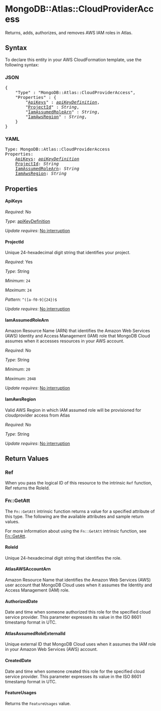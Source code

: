 # MongoDB::Atlas::CloudProviderAccess

Returns, adds, authorizes, and removes AWS IAM roles in Atlas.

## Syntax

To declare this entity in your AWS CloudFormation template, use the following syntax:

### JSON

<pre>
{
    "Type" : "MongoDB::Atlas::CloudProviderAccess",
    "Properties" : {
        "<a href="#apikeys" title="ApiKeys">ApiKeys</a>" : <i><a href="apikeydefinition.md">apiKeyDefinition</a></i>,
        "<a href="#projectid" title="ProjectId">ProjectId</a>" : <i>String</i>,
        "<a href="#iamassumedrolearn" title="IamAssumedRoleArn">IamAssumedRoleArn</a>" : <i>String</i>,
        "<a href="#iamawsregion" title="IamAwsRegion">IamAwsRegion</a>" : <i>String</i>,
    }
}
</pre>

### YAML

<pre>
Type: MongoDB::Atlas::CloudProviderAccess
Properties:
    <a href="#apikeys" title="ApiKeys">ApiKeys</a>: <i><a href="apikeydefinition.md">apiKeyDefinition</a></i>
    <a href="#projectid" title="ProjectId">ProjectId</a>: <i>String</i>
    <a href="#iamassumedrolearn" title="IamAssumedRoleArn">IamAssumedRoleArn</a>: <i>String</i>
    <a href="#iamawsregion" title="IamAwsRegion">IamAwsRegion</a>: <i>String</i>
</pre>

## Properties

#### ApiKeys

_Required_: No

_Type_: <a href="apikeydefinition.md">apiKeyDefinition</a>

_Update requires_: [No interruption](https://docs.aws.amazon.com/AWSCloudFormation/latest/UserGuide/using-cfn-updating-stacks-update-behaviors.html#update-no-interrupt)

#### ProjectId

Unique 24-hexadecimal digit string that identifies your project.

_Required_: Yes

_Type_: String

_Minimum_: <code>24</code>

_Maximum_: <code>24</code>

_Pattern_: <code>^([a-f0-9]{24})$</code>

_Update requires_: [No interruption](https://docs.aws.amazon.com/AWSCloudFormation/latest/UserGuide/using-cfn-updating-stacks-update-behaviors.html#update-no-interrupt)

#### IamAssumedRoleArn

Amazon Resource Name (ARN) that identifies the Amazon Web Services (AWS) Identity and Access Management (IAM) role that MongoDB Cloud assumes when it accesses resources in your AWS account.

_Required_: No

_Type_: String

_Minimum_: <code>20</code>

_Maximum_: <code>2048</code>

_Update requires_: [No interruption](https://docs.aws.amazon.com/AWSCloudFormation/latest/UserGuide/using-cfn-updating-stacks-update-behaviors.html#update-no-interrupt)

#### IamAwsRegion

Valid AWS Region in which IAM assumed role will be provisioned for cloudprovider access from Atlas

_Required_: No

_Type_: String

_Update requires_: [No interruption](https://docs.aws.amazon.com/AWSCloudFormation/latest/UserGuide/using-cfn-updating-stacks-update-behaviors.html#update-no-interrupt)

## Return Values

### Ref

When you pass the logical ID of this resource to the intrinsic `Ref` function, Ref returns the RoleId.

### Fn::GetAtt

The `Fn::GetAtt` intrinsic function returns a value for a specified attribute of this type. The following are the available attributes and sample return values.

For more information about using the `Fn::GetAtt` intrinsic function, see [Fn::GetAtt](https://docs.aws.amazon.com/AWSCloudFormation/latest/UserGuide/intrinsic-function-reference-getatt.html).

#### RoleId

Unique 24-hexadecimal digit string that identifies the role.

#### AtlasAWSAccountArn

Amazon Resource Name that identifies the Amazon Web Services (AWS) user account that MongoDB Cloud uses when it assumes the Identity and Access Management (IAM) role.

#### AuthorizedDate

Date and time when someone authorized this role for the specified cloud service provider. This parameter expresses its value in the ISO 8601 timestamp format in UTC.

#### AtlasAssumedRoleExternalId

Unique external ID that MongoDB Cloud uses when it assumes the IAM role in your Amazon Web Services (AWS) account.

#### CreatedDate

Date and time when someone created this role for the specified cloud service provider. This parameter expresses its value in the ISO 8601 timestamp format in UTC.

#### FeatureUsages

Returns the <code>FeatureUsages</code> value.

